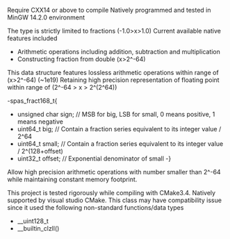 Require CXX14 or above to compile
Natively programmed and tested in MinGW 14.2.0 environment

The type is strictly limited to fractions (-1.0>x>1.0)
Current available native features included
- Arithmetic operations including addition, subtraction and multiplication
- Constructing fraction from double (x>2^-64)

This data structure features lossless arithmetic operations within range of (x>2^-64) (~1e19)
Retaining high precision representation of floating point within range of (2^-64 > x > 2^(2^64))

-spas_fract168_t{
-  unsigned char sign; // MSB for big, LSB for small, 0 means positive, 1 means negative
-  uint64_t big; // Contain a fraction series equivalent to its integer value / 2^64
-  uint64_t small; // Contain a fraction series equivalent to its integer value / 2^(128+offset)
-  uint32_t offset; // Exponential denominator of small
-}

Allow high precision arithmetic operations with number smaller than 2^-64 while maintaining constant memory footprint.

This project is tested rigorously while compiling with CMake3.4. Natively supported by visual studio CMake.
This class may have compatibility issue since it used the following non-standard functions/data types
- __uint128_t
- __builtin_clzll()
